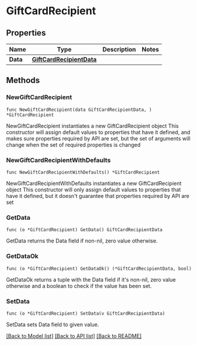 # GiftCardRecipient

## Properties

Name | Type | Description | Notes
------------ | ------------- | ------------- | -------------
**Data** | [**GiftCardRecipientData**](GiftCardRecipientData.md) |  | 

## Methods

### NewGiftCardRecipient

`func NewGiftCardRecipient(data GiftCardRecipientData, ) *GiftCardRecipient`

NewGiftCardRecipient instantiates a new GiftCardRecipient object
This constructor will assign default values to properties that have it defined,
and makes sure properties required by API are set, but the set of arguments
will change when the set of required properties is changed

### NewGiftCardRecipientWithDefaults

`func NewGiftCardRecipientWithDefaults() *GiftCardRecipient`

NewGiftCardRecipientWithDefaults instantiates a new GiftCardRecipient object
This constructor will only assign default values to properties that have it defined,
but it doesn't guarantee that properties required by API are set

### GetData

`func (o *GiftCardRecipient) GetData() GiftCardRecipientData`

GetData returns the Data field if non-nil, zero value otherwise.

### GetDataOk

`func (o *GiftCardRecipient) GetDataOk() (*GiftCardRecipientData, bool)`

GetDataOk returns a tuple with the Data field if it's non-nil, zero value otherwise
and a boolean to check if the value has been set.

### SetData

`func (o *GiftCardRecipient) SetData(v GiftCardRecipientData)`

SetData sets Data field to given value.



[[Back to Model list]](../README.md#documentation-for-models) [[Back to API list]](../README.md#documentation-for-api-endpoints) [[Back to README]](../README.md)


